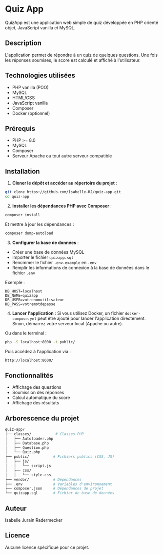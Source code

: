 # Quiz App

QuizApp est une application web simple de quiz développée en PHP orienté objet, JavaScript vanilla et MySQL.

## Description
L'application permet de répondre à un quiz de quelques questions. 
Une fois les réponses soumises, le score est calculé et affiché à l'utilisateur.

## Technologies utilisées
- PHP vanilla (POO)
- MySQL
- HTML/CSS
- JavaScript vanilla
- Composer
- Docker (optionnel)

## Prérequis
- PHP >= 8.0
- MySQL
- Composer
- Serveur Apache ou tout autre serveur compatible

## Installation

1. **Cloner le dépôt et accéder au répertoire du projet** :
```bash
git clone https://github.com/Isabelle-RJ/quiz-app.git
cd quiz-app
```

2. **Installer les dépendances PHP avec Composer** :
```bash
composer install
```
Et mettre à jour les dépendances :
```bash
composer dump-autoload 
```

3. **Configurer la base de données** :
- Créer une base de données MySQL
- Importer le fichier `quizapp.sql`
- Renommer le fichier `.env.example` en `.env`
- Remplir les informations de connexion à la base de données dans le fichier `.env`

Exemple :
```
DB_HOST=localhost
DB_NAME=quizapp
DB_USER=votrenomutilisateur
DB_PASS=votremotdepasse
```

4. **Lancer l'application** :
   Si vous utilisez Docker, un fichier `docker-compose.yml` peut être ajouté pour lancer l'application directement.
   Sinon, démarrez votre serveur local (Apache ou autre).

Ou dans le terminal :
```bash
php -S localhost:8000 -t public/
```
Puis accédez à l'application via :
```bash
http://localhost:8000/
```

## Fonctionnalités
- Affichage des questions
- Soumission des réponses
- Calcul automatique du score
- Affichage des résultats

## Arborescence du projet
```bash
quiz-app/
├── classes/           # Classes PHP
│   ├── Autoloader.php
│   ├── Database.php
│   ├── Question.php
│   └── Quiz.php
├── public/           # Fichiers publics (CSS, JS)
│   ├── js/
│   │   └── script.js
│   ├── css/
│   │   └── style.css
├── vendor/           # Dépendances
├── .env              # Variables d'environnement
├── composer.json     # Dépendances de projet
└── quizapp.sql       # Fichier de base de données
```

## Auteur
Isabelle Jurain Radermecker

## Licence
Aucune licence spécifique pour ce projet.

